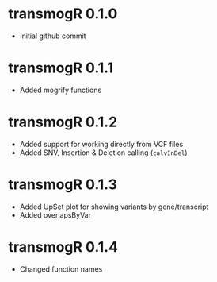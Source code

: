 # transmogR 0.1.0

* Initial github commit

# transmogR 0.1.1

* Added mogrify functions

# transmogR 0.1.2

* Added support for working directly from VCF files
* Added SNV, Insertion & Deletion calling (`calvInDel`)

# transmogR 0.1.3

* Added UpSet plot for showing variants by gene/transcript
* Added overlapsByVar

# transmogR 0.1.4

* Changed function names
